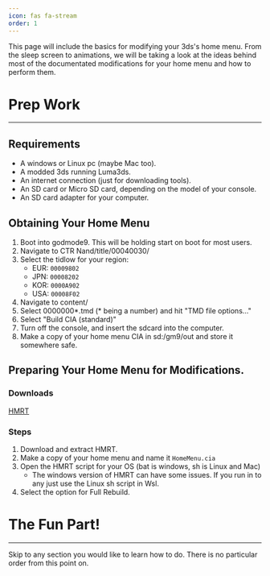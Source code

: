 ```yaml
---
icon: fas fa-stream
order: 1
---
```

This page will include the basics for modifying your 3ds's home menu. From the sleep screen to animations, we will be taking a look at the ideas behind most of the documentated modifications for your home menu and how to perform them.


# Prep Work
---
## Requirements
- A windows or Linux pc (maybe Mac too). 
- A modded 3ds running Luma3ds. 
- An internet connection (just for downloading tools). 
- An SD card or Micro SD card, depending on the model of your console.
- An SD card adapter for your computer. 



## Obtaining Your Home Menu
1. Boot into godmode9. This will be holding start on boot for most users. 
2. Navigate to CTR Nand/title/00040030/
3. Select the tidlow for your region:
    - EUR: `00009802`
    - JPN: `00008202`
    - KOR: `0000A902`
    - USA: `00008F02`
4. Navigate to content/
5. Select 0000000*.tmd (\* being a number) and hit "TMD file options..."
6. Select "Build CIA (standard)" 
7. Turn off the console, and insert the sdcard into the computer.
8. Make a copy of your home menu CIA in sd:/gm9/out and store it somewhere safe.



## Preparing Your Home Menu for Modifications.

### Downloads
[HMRT](https://github.com/schrmh/HMRT)
    
### Steps    
1. Download and extract HMRT. 
2. Make a copy of your home menu and name it `HomeMenu.cia`
3. Open the HMRT script for your OS (bat is windows, sh is Linux and Mac) 
    - The windows version of HMRT can have some issues. If you run in to any just use the Linux sh script in Wsl. 
4. Select the option for Full Rebuild. 




# The Fun Part! 
---
Skip to any section you would like to learn how to do. There is no particular order from this point on.
